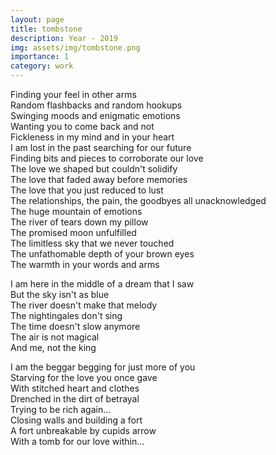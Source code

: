 ```yaml
---
layout: page
title: tombstone
description: Year - 2019
img: assets/img/tombstone.png
importance: 1
category: work
---
```


Finding your feel in other arms       
Random flashbacks and random hookups   
Swinging moods and  enigmatic emotions   
Wanting you to come back and not   
Fickleness in my mind and in your heart   
I am lost in the past searching for our future   
Finding bits and pieces to corroborate our love   
The love we shaped but couldn't solidify   
The love that faded away before memories  
The love that you just reduced to lust   
The relationships, the pain, the goodbyes all unacknowledged   
The huge mountain of emotions  
The river of tears down my pillow   
The promised moon unfulfilled   
The limitless sky that we never touched   
The unfathomable depth of your brown eyes   
The warmth in your words and arms  


I am here in the middle of a dream that I saw   
But the sky isn't as blue   
The river doesn't make that melody   
The nightingales don't sing  
The time doesn't slow anymore  
The air is not magical  
And me, not the king   

I am the beggar begging for just more of you  
Starving for the love you once gave  
With stitched heart and clothes   
Drenched in the dirt of betrayal   
Trying to be rich again...    
Closing walls and building a fort    
A fort unbreakable by cupids arrow    
With a tomb for our love within...    
